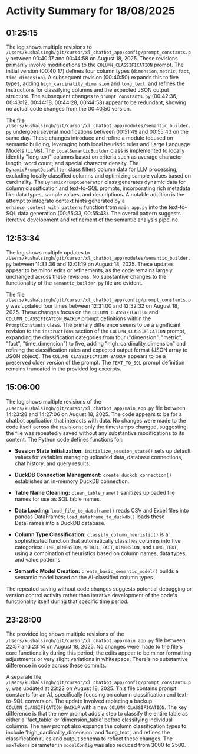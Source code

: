# Activity Summary for 18/08/2025

## 01:25:15
The log shows multiple revisions to `/Users/kushalsingh/git/cursor/xl_chatbot_app/config/prompt_constants.py` between 00:40:17 and 00:44:58 on August 18, 2025.  These revisions primarily involve modifications to the `COLUMN_CLASSIFICATION` prompt.  The initial version (00:40:17) defines four column types (`dimension`, `metric`, `fact`, `time_dimension`). A subsequent revision (00:40:50) expands this to five types, adding `high_cardinality_dimension` and `long_text`, and refines the instructions for classifying columns and the expected JSON output structure.  The subsequent changes to `prompt_constants.py` (00:42:36, 00:43:12, 00:44:18, 00:44:28, 00:44:58)  appear to be redundant, showing no actual code changes from the 00:40:50 version.

The file `/Users/kushalsingh/git/cursor/xl_chatbot_app/modules/semantic_builder.py` undergoes several modifications between 00:51:49 and 00:55:43 on the same day. These changes introduce and refine a module focused on semantic building, leveraging both local heuristic rules and Large Language Models (LLMs).  The `LocalSemanticBuilder` class is implemented to locally identify "long text" columns based on criteria such as average character length, word count, and special character density. The `DynamicPromptDataFilter` class filters column data for LLM processing, excluding locally classified columns and optimizing sample values based on cardinality. The `DynamicPromptGenerator` class generates dynamic data for column classification and text-to-SQL prompts, incorporating rich metadata like data types, sample values, and descriptions. A notable addition is the attempt to integrate context hints generated by a `enhance_context_with_patterns` function from `main_app.py` into the text-to-SQL data generation (00:55:33, 00:55:43).  The overall pattern suggests iterative development and refinement of the semantic analysis pipeline.


## 12:53:34
The log shows multiple updates to `/Users/kushalsingh/git/cursor/xl_chatbot_app/modules/semantic_builder.py` between 11:33:36 and 12:01:19 on August 18, 2025.  These updates appear to be minor edits or refinements, as the code remains largely unchanged across these revisions.  No substantive changes to the functionality of the `semantic_builder.py` file are evident.

The file `/Users/kushalsingh/git/cursor/xl_chatbot_app/config/prompt_constants.py` was updated four times between 12:31:00 and 12:32:32 on August 18, 2025. These changes focus on the `COLUMN_CLASSIFICATION` and `COLUMN_CLASSIFICATION_BACKUP` prompt definitions within the `PromptConstants` class.  The primary difference seems to be a significant revision to the `instructions` section of the `COLUMN_CLASSIFICATION` prompt, expanding the classification categories from four ("dimension", "metric", "fact", "time_dimension") to five, adding "high_cardinality_dimension" and refining the classification rules and expected output format (JSON array to JSON object).  The `COLUMN_CLASSIFICATION_BACKUP` appears to be a preserved older version of the prompt.  The `TEXT_TO_SQL` prompt definition remains truncated in the provided log excerpts.


## 15:06:00
The log shows multiple revisions of the `/Users/kushalsingh/git/cursor/xl_chatbot_app/main_app.py` file between 14:23:28 and 14:27:06 on August 18, 2025.  The code appears to be for a chatbot application that interacts with data.  No changes were made to the code itself across the revisions; only the timestamps changed, suggesting the file was repeatedly saved without any substantive modifications to its content.  The Python code defines functions for:

* **Session State Initialization:**  `initialize_session_state()` sets up default values for variables managing uploaded data, database connections, chat history, and query results.

* **DuckDB Connection Management:** `create_duckdb_connection()` establishes an in-memory DuckDB connection.

* **Table Name Cleaning:** `clean_table_name()` sanitizes uploaded file names for use as SQL table names.

* **Data Loading:** `load_file_to_dataframe()` reads CSV and Excel files into pandas DataFrames; `load_dataframe_to_duckdb()` loads these DataFrames into a DuckDB database.

* **Column Type Classification:** `classify_column_heuristic()` is a sophisticated function that automatically classifies columns into five categories:  `TIME_DIMENSION`, `METRIC`, `FACT`, `DIMENSION`, and `LONG_TEXT`, using a combination of heuristics based on column names, data types, and value patterns.

* **Semantic Model Creation:** `create_basic_semantic_model()` builds a semantic model based on the AI-classified column types.

The repeated saving without code changes suggests potential debugging or version control activity rather than iterative development of the code's functionality itself during that specific time period.


## 23:28:00
The provided log shows multiple revisions of the `/Users/kushalsingh/git/cursor/xl_chatbot_app/main_app.py` file between 22:57 and 23:14 on August 18, 2025.  No changes were made to the file's core functionality during this period; the edits appear to be minor formatting adjustments or very slight variations in whitespace.  There's no substantive difference in code across these commits.

A separate file, `/Users/kushalsingh/git/cursor/xl_chatbot_app/config/prompt_constants.py`, was updated at 23:22 on August 18, 2025.  This file contains prompt constants for an AI, specifically focusing on column classification and text-to-SQL conversion.  The update involved replacing a backup `COLUMN_CLASSIFICATION_BACKUP` with a new `COLUMN_CLASSIFICATION`. The key difference is that the new prompt adds a step to classify the entire table as either a 'fact_table' or 'dimension_table' before classifying individual columns.  The new prompt also expands the column classification types to include 'high_cardinality_dimension' and 'long_text', and refines the classification rules and output schema to reflect these changes. The `maxTokens` parameter in `modelConfig` was also reduced from 3000 to 2500.
